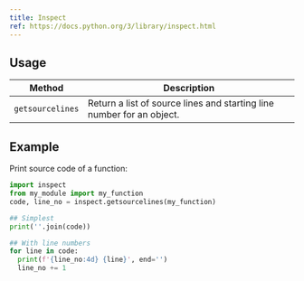 ```yaml
---
title: Inspect
ref: https://docs.python.org/3/library/inspect.html
---
```


## Usage

| Method | Description |
| --- | --- |
| `getsourcelines` | Return a list of source lines and starting line number for an object. |

## Example

Print source code of a function:

```python
import inspect
from my_module import my_function
code, line_no = inspect.getsourcelines(my_function)

## Simplest
print(''.join(code))

## With line numbers
for line in code:
  print(f'{line_no:4d} {line}', end='')
  line_no += 1
```
